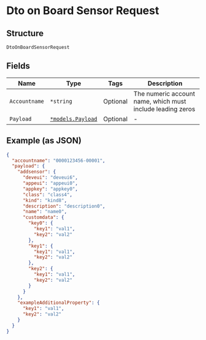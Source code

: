 
# Dto on Board Sensor Request

## Structure

`DtoOnBoardSensorRequest`

## Fields

| Name | Type | Tags | Description |
|  --- | --- | --- | --- |
| `Accountname` | `*string` | Optional | The numeric account name, which must include leading zeros |
| `Payload` | [`*models.Payload`](../../doc/models/payload.md) | Optional | - |

## Example (as JSON)

```json
{
  "accountname": "0000123456-00001",
  "payload": {
    "addsensor": {
      "deveui": "deveui6",
      "appeui": "appeui0",
      "appkey": "appkey0",
      "class": "class4",
      "kind": "kind8",
      "description": "description0",
      "name": "name0",
      "customdata": {
        "key0": {
          "key1": "val1",
          "key2": "val2"
        },
        "key1": {
          "key1": "val1",
          "key2": "val2"
        },
        "key2": {
          "key1": "val1",
          "key2": "val2"
        }
      }
    },
    "exampleAdditionalProperty": {
      "key1": "val1",
      "key2": "val2"
    }
  }
}
```

